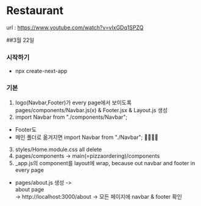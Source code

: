 # Restaurant

url : https://www.youtube.com/watch?v=vIxGDq1SPZQ

##3월 22일

### 시작하기
- npx create-next-app

### 기본
1) logo(Navbar,Footer)가 every page에서 보이도록 pages/components/Navbar.js(x) & Footer.jsx & Layout.js 생성
2) import Navbar from "./components/Navbar"; 
+ Footer도
+ 메인 폴더로 옮겨지면 import Navbar from "./Navbar"; 🚬🚬🚬🚬
3) styles/Home.module.css all delete
4) pages/components -> main(=pizzaordering)/components 
5) _app.js의 component를 layout에 wrap, because out navbar and footer in every page
+ pages/about.js 생성 -> <div>about page</div> -> http://localhost:3000/about -> 모든 페이지에 navbar & footer 확인
